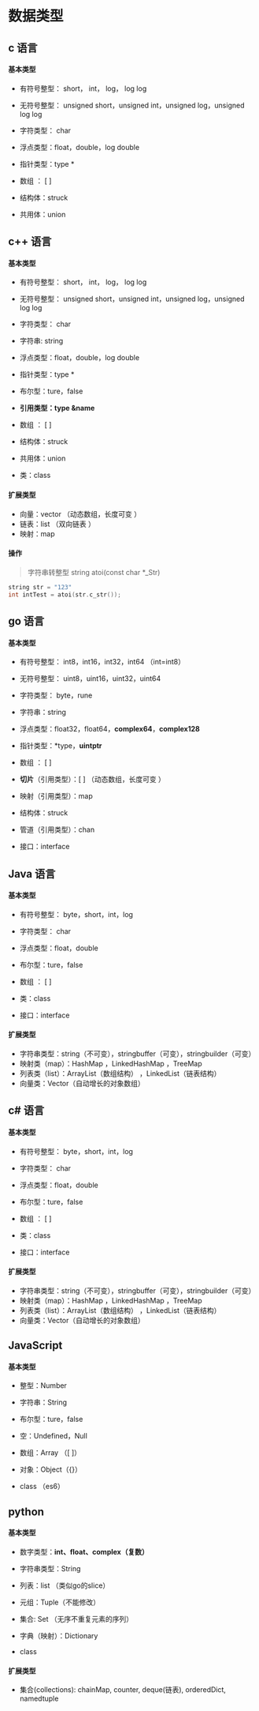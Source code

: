 # 数据类型

## c 语言

#### 基本类型

+ 有符号整型： short， int， log， log log
+ 无符号整型： unsigned short，unsigned int，unsigned log，unsigned log log
+ 字符类型： char
+ 浮点类型：float，double，log double
+ 指针类型：type *

+ 数组 ： [ ]
+ 结构体：struck
+ 共用体：union



## c++ 语言
#### 基本类型

+ 有符号整型： short， int， log， log log
+ 无符号整型： unsigned short，unsigned int，unsigned log，unsigned log log
+ 字符类型： char
+ 字符串: string
+ 浮点类型：float，double，log double
+ 指针类型：type *
+ 布尔型：ture，false
+ **引用类型：type &name**

+ 数组 ： [ ]
+ 结构体：struck
+ 共用体：union
+ 类：class

#### 扩展类型

+ 向量：vector （动态数组，长度可变 ）
+ 链表：list （双向链表 ）
+ 映射：map 

#### 操作

>字符串转整型 string atoi(const char *_Str)

```c++
string str = "123"
int intTest = atoi(str.c_str());
```



## go 语言

#### 基本类型

+ 有符号整型： int8，int16，int32，int64 （int=int8）
+ 无符号整型： uint8，uint16，uint32，uint64
+ 字符类型： byte，rune
+ 字符串：string
+ 浮点类型：float32，float64，**complex64**，**complex128** 
+ 指针类型：*type，**uintptr** 

+ 数组 ： [ ]
+ **切片**（引用类型）：[ ] （动态数组，长度可变 ）
+ 映射（引用类型）：map
+ 结构体：struck
+ 管道（引用类型）：chan
+ 接口：interface



## Java 语言

#### 基本类型

+ 有符号整型：  byte，short，int，log
+ 字符类型： char
+ 浮点类型：float，double
+ 布尔型：ture，false

+ 数组 ： [ ]
+ 类：class
+ 接口：interface

#### 扩展类型

+ 字符串类型：string（不可变），stringbuffer（可变），stringbuilder（可变）
+ 映射类（map）：HashMap ，LinkedHashMap ，TreeMap 
+ 列表类（list）：ArrayList（数组结构） ，LinkedList（链表结构） 
+ 向量类：Vector（自动增长的对象数组）



## c# 语言
#### 基本类型

+ 有符号整型：  byte，short，int，log
+ 字符类型： char
+ 浮点类型：float，double
+ 布尔型：ture，false

+ 数组 ： [ ]
+ 类：class
+ 接口：interface

#### 扩展类型

+ 字符串类型：string（不可变），stringbuffer（可变），stringbuilder（可变）
+ 映射类（map）：HashMap ，LinkedHashMap ，TreeMap 
+ 列表类（list）：ArrayList（数组结构） ，LinkedList（链表结构） 
+ 向量类：Vector（自动增长的对象数组）



## JavaScript

#### 基本类型

+ 整型：Number
+ 字符串：String
+ 布尔型：ture，false
+ 空：Undefined，Null
+ 数组：Array （[ ]）
+ 对象：Object（{}）

+ class （es6）



## python

#### 基本类型

+ 数字类型：**int、float、complex（复数）** 

+ 字符串类型：String

+ 列表：list （类似go的slice）

+ 元组：Tuple（不能修改）

+ 集合: Set （无序不重复元素的序列）

+ 字典（映射）：Dictionary

+ class

#### 扩展类型

+ 集合(collections): chainMap, counter, deque(链表), orderedDict, namedtuple